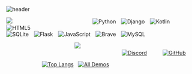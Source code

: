 ![header](https://capsule-render.vercel.app/api?type=wave&color=auto&height=300&section=header&text=Hello%20I'm%20Kasha&fontSize=90)


![](https://capsule-render.vercel.app/api?type=transparent&color=auto&height=123&section=header&text=🛠%20Tech%20Stack%20🛠&fontSize=40)                ![Python](https://img.shields.io/badge/python-3670A0?style=for-the-badge&logo=python&logoColor=white) ![Django](https://img.shields.io/badge/django-%23092E20.svg?style=for-the-badge&logo=django&logoColor=white) ![Kotlin](https://img.shields.io/badge/kotlin-%230095D5.svg?style=for-the-badge&logo=kotlin&logoColor=white) ![HTML5](https://img.shields.io/badge/html5-%23E34F26.svg?style=for-the-badge&logo=html5&logoColor=white)
&nbsp;&nbsp;&nbsp;&nbsp;&nbsp;&nbsp;&nbsp;&nbsp;&nbsp;&nbsp;&nbsp;&nbsp;&nbsp;&nbsp;&nbsp;&nbsp;&nbsp;&nbsp;&nbsp;&nbsp;&nbsp;&nbsp;&nbsp;&nbsp;&nbsp;&nbsp;&nbsp;&nbsp;&nbsp;&nbsp;&nbsp;&nbsp;&nbsp;&nbsp;&nbsp;&nbsp;&nbsp;&nbsp;&nbsp;&nbsp;&nbsp;&nbsp;&nbsp;&nbsp;&nbsp;&nbsp;&nbsp;&nbsp;&nbsp;&nbsp;&nbsp;&nbsp;&nbsp;&nbsp;&nbsp;&nbsp;&nbsp;&nbsp;
&nbsp;&nbsp;&nbsp;&nbsp;&nbsp;&nbsp;&nbsp;&nbsp;&nbsp;&nbsp;&nbsp;&nbsp;&nbsp;&nbsp;&nbsp;&nbsp;&nbsp;&nbsp;&nbsp;&nbsp;&nbsp;&nbsp;&nbsp;&nbsp;&nbsp;&nbsp;&nbsp;&nbsp;&nbsp;&nbsp;&nbsp;&nbsp;&nbsp;&nbsp;&nbsp;&nbsp;&nbsp;&nbsp;&nbsp;&nbsp;&nbsp;&nbsp;&nbsp;&nbsp;![SQLite](https://img.shields.io/badge/sqlite-%2307405e.svg?style=for-the-badge&logo=sqlite&logoColor=white) ![Flask](https://img.shields.io/badge/flask-%23000.svg?style=for-the-badge&logo=flask&logoColor=white) ![JavaScript](https://img.shields.io/badge/JavaScript-F7DF1E?style=for-the-badge&logo=JavaScript&logoColor=FFFFFF) ![Brave](https://img.shields.io/badge/Brave-FB542B?style=for-the-badge&logo=Brave&logoColor=white) ![MySQL](https://img.shields.io/badge/mysql-%2300f.svg?style=for-the-badge&logo=mysql&logoColor=white)

             ![](https://capsule-render.vercel.app/api?type=transparent&color=auto&height=123&section=header&text=📫%20Contact%20📫&fontSize=30)                       [![Discord](https://img.shields.io/badge/Discord-%237289DA.svg?style=for-the-badge&logo=discord&logoColor=white)](https://discord.com/users/851017204245069874)   [![GitHub](https://img.shields.io/badge/github-%23121011.svg?style=for-the-badge&logo=github&logoColor=white)](https://github.com/Kasha8674)

&nbsp;&nbsp;&nbsp;&nbsp;&nbsp;&nbsp;&nbsp;&nbsp;&nbsp;&nbsp;&nbsp;&nbsp;&nbsp;&nbsp;&nbsp;&nbsp;&nbsp;&nbsp;&nbsp;&nbsp;&nbsp;&nbsp;&nbsp;&nbsp;[![Top Langs](https://github-readme-stats.vercel.app/api/top-langs/?username=Kasha8674&layout=compact)](https://github.com/Kasha8674/github-readme-stats)&nbsp;&nbsp;&nbsp;[![All Demos](https://github-readme-stats.vercel.app/api/top-langs/?username=Kasha8674&layout=compact)](https://github.com/Kasha8674/github-readme-stats)
